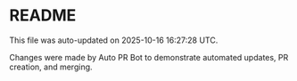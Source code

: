 # README

This file was auto-updated on 2025-10-16 16:27:28 UTC.

Changes were made by Auto PR Bot to demonstrate automated updates, PR creation, and merging.

